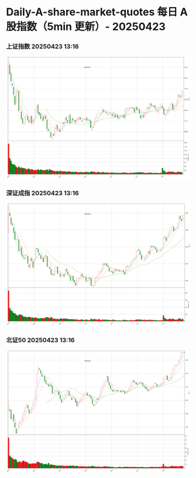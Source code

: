 
# Daily-A-share-market-quotes 每日 A 股指数（5min 更新）- 20250423

### 上证指数 20250423 13:16
![](./fig/2025/4/20250423-sh000001.png)

### 深证成指 20250423 13:16
![](./fig/2025/4/20250423-sz399001.png)

### 北证50 20250423 13:16
![](./fig/2025/4/20250423-bj899050.png)
